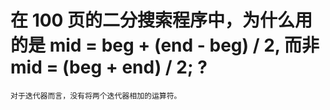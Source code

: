 # 在 100 页的二分搜索程序中，为什么用的是 mid = beg + (end - beg) / 2, 而非 mid = (beg + end) / 2; ?

    对于迭代器而言，没有将两个迭代器相加的运算符。